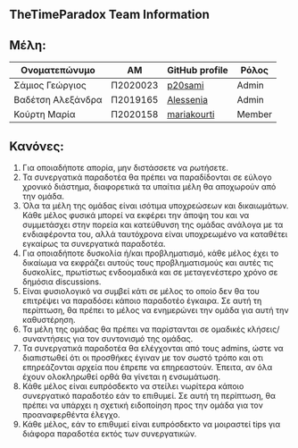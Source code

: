 ## TheTimeParadox Team Information

## Μέλη:
| Ονοματεπώνυμο | ΑΜ | GitHub profile | Ρόλος |
| -- | -- | -- | -- |
| Σάμιος Γεώργιος | Π2020023 | [p20sami](https://github.com/p20sami) | Admin |
| Βαδέτση Αλεξάνδρα | Π2019165 | [Alessenia](https://github.com/Alessenia) | Admin |
| Κούρτη Μαρία | Π2020158 | [mariakourti](https://github.com/mariakourti) | Member |

## Κανόνες:
1) Για οποιαδήποτε απορία, μην διστάσσετε να ρωτήσετε.
2) Τα συνεργατικά παραδοτέα θα πρέπει να παραδίδονται σε εύλογο χρονικό διάστημα, διαφορετικά τα υπαίτια μέλη θα αποχωρούν από την ομάδα.
3) Όλα τα μέλη της ομάδας είναι ισότιμα υποχρεώσεων και δικαιωμάτων. Κάθε μέλος φυσικά μπορεί να εκφέρει την άποψη του και να συμμετάσχει στην πορεία και κατεύθυνση της ομάδας ανάλογα με τα ενδιαφέροντα του, αλλά ταυτόχρονα είναι υποχρεωμένο να καταθέτει εγκαίρως τα συνεργατικά παραδοτέα.
4) Για οποιαδήποτε δυσκολία ή/και προβληματισμό, κάθε μέλος έχει το δικαίωμα να εκφράζει αυτούς τους προβληματισμούς και αυτές τις δυσκολίες, πρωτίστως ενδοομαδικά και σε μεταγενέστερο χρόνο σε δημόσια discussions.
5) Είναι φυσιολογικό να συμβεί κάτι σε μέλος το οποίο δεν θα του επιτρέψει να παραδόσει κάποιο παραδοτέο έγκαιρα. Σε αυτή τη περίπτωση, θα πρέπει το μέλος να ενημερώνει την ομάδα για αυτή την καθυστέρηση.
6) Τα μέλη της ομάδας θα πρέπει να παρίστανται σε ομαδικές κλήσεις/συναντήσεις για τον συντονισμό της ομάδας.
7) Τα συνεργατικά παραδοτέα θα ελέγχονται από τους admins, ώστε να διαπιστωθεί ότι οι προσθήκες έγιναν με τον σωστό τρόπο και οτι επηρεάζονται αρχεία που έπρεπε να επηρεαστούν. Έπειτα, αν όλα έχουν ολοκληρωθεί ορθά θα γίνεται η ενσωμάτωση.
8) Κάθε μέλος είναι ευπρόσδεκτο να στείλει νωρίτερα κάποιο συνεργατικό παραδοτέο εάν το επιθυμεί. Σε αυτή τη περίπτωση, θα πρέπει να υπάρχει η σχετική ειδοποίηση προς την ομάδα για τον προαναφερθέντα έλεγχο.
9) Κάθε μέλος, εάν το επιθυμεί είναι ευπρόσδεκτο να μοιραστεί tips για διάφορα παραδοτέα εκτός των συνεργατικών.

